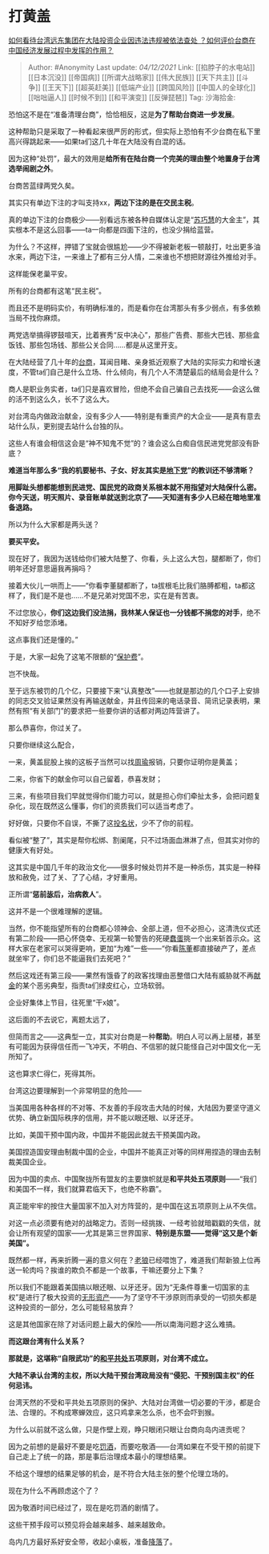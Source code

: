 # 打黄盖
[如何看待台湾远东集团在大陆投资企业因违法违规被依法查处 ？如何评价台商在中国经济发展过程中发挥的作用？](https://www.zhihu.com/question/500703595/answer/2246034170)

> Author: #Anonymity
> Last update: *04/12/2021*
> Link: [[掐脖子的水电站]] [[日本沉没]] [[帝国病]] [[所谓大战略家]] [[伟大民族]] [[天下共主]] [[斗争]] [[王天下]] [[超英赶美]] [[低端产业]] [[跨国风险]] [[中国人的全球化]] [[咄咄逼人]] [[时候不到]] [[和平演变]] [[反弹琵琶]]
> Tag:
> 沙海拾金:

恐怕这不是在“准备清理台商”，恰恰相反，这是**为了帮助台商进一步发展**。

这种帮助只是采取了一种看起来很严厉的形式，但实际上恐怕有不少台商在私下里高兴得跳起来——如果ta们这几十年在大陆没有白混的话。

因为这种“处罚”，最大的效用是**给所有在陆台商一个完美的理由整个地置身于台湾选举闹剧之外**。

台商苦蓝绿两党久矣。

其实只有单边下注的才叫支持xx，**两边下注的是在交民主税**。

真的单边下注的台商极少——别看远东被各种自媒体认定是“[苏巧慧](https://www.zhihu.com/search?q=%E8%8B%8F%E5%B7%A7%E6%85%A7&search_source=Entity&hybrid_search_source=Entity&hybrid_search_extra=%7B%22sourceType%22%3A%22answer%22%2C%22sourceId%22%3A2246034170%7D)的大金主”，其实根本不是这么回事——ta一向都是四面下注的，也没少捐给蓝营。

为什么？不这样，押错了宝就会很尴尬——少不得被新老板一顿敲打，吐出更多油水来，两边下注，一来谁上了都有三分人情，二来谁也不想把财源往外推给对手。

这样能保老巢平安。

所有的台商都有这笔“民主税”。

而且还不是明码实价，有明确标准的，而是看你在台湾那头有多少弱点，有多依赖当局不找你麻烦。

两党选举搞得锣鼓喧天，比着赛秀“反中决心”，那些广告费、那些大巴钱、那些盒饭钱、那些包场钱、那些公关合同……都是从这里开支。

在大陆经营了几十年的[台商](https://www.zhihu.com/search?q=%E5%8F%B0%E5%95%86&search_source=Entity&hybrid_search_source=Entity&hybrid_search_extra=%7B%22sourceType%22%3A%22answer%22%2C%22sourceId%22%3A2246034170%7D)，耳闻目睹、亲身抵近观察了大陆的实际实力和增长速度，不管ta们自己是什么立场、什么倾向，有几个人不清楚最后的结局会是什么？

商人是职业务实者，ta们只是喜欢冒险，但绝不会自己骗自己去找死——会这么做的活不到这么久，长不了这么大。

对台湾岛内做政治献金，没有多少人——特别是有重资产的大企业——是真有意去站什么队，更别提去站什么台独的队。

这些人有谁会相信这会是“神不知鬼不觉”的？谁会这么白痴自信民进党党部没有卧底？

**难道当年那么多“我的机要秘书、子女、好友其实是[地下党](https://www.zhihu.com/search?q=%E5%9C%B0%E4%B8%8B%E5%85%9A&search_source=Entity&hybrid_search_source=Entity&hybrid_search_extra=%7B%22sourceType%22%3A%22answer%22%2C%22sourceId%22%3A2246034170%7D)”的教训还不够清晰？**

**用脚趾头想都能想到民进党、国民党的政商关系根本就不用指望对大陆保什么密。你今天送，明天照片、录音账单就送到北京了——天知道有多少人已经在暗地里准备退路。**

所以为什么大家都是两头送？

**要买平安。**

现在好了，我因为送钱给你们被大陆整了、你看，头上这么大包，腿都断了，你们明年还好意思逼我再捐吗？

接着大伙儿一哄而上——“你看李董腿都断了，ta拔根毛比我们胳膊都粗，ta都这样了，我们是不是也……不是兄弟对党国不忠，实在是有苦衷。

不过您放心，**你们这边我们没法捐，我林某人保证也一分钱都不捐您的对手**，绝不不知好歹给您添堵。

这点事我们还是懂的。”

于是，大家一起免了这笔不限额的“[保护费](https://www.zhihu.com/search?q=%E4%BF%9D%E6%8A%A4%E8%B4%B9&search_source=Entity&hybrid_search_source=Entity&hybrid_search_extra=%7B%22sourceType%22%3A%22answer%22%2C%22sourceId%22%3A2246034170%7D)”。

岂不快哉。

至于远东被罚的几个亿，只要接下来“认真整改”——也就是那边的几个口子上安排的同志交叉验证果然没有再输送献金，并且传回来的电话录音、简讯记录表明，果然有照“有关部门”的要求把一些要你讲的话都对两边阵营讲了。

那么恭喜你，你过关了。

只要你继续这么配合，

一来，黄盖屁股上挨的这板子当然可以找[周瑜](https://www.zhihu.com/search?q=%E5%91%A8%E7%91%9C&search_source=Entity&hybrid_search_source=Entity&hybrid_search_extra=%7B%22sourceType%22%3A%22answer%22%2C%22sourceId%22%3A2246034170%7D)报销，只要你证明你是黄盖；

二来，你省下的献金你可以自己留着，恭喜发财；

三来，有些项目我们早就觉得你们能力可以，就是担心你们牵扯太多，会把问题复杂化，现在既然这么懂事，你们的资质我们可以适当考虑了。

好好做，只要你不自误，不撕了这[投名状](https://www.zhihu.com/search?q=%E6%8A%95%E5%90%8D%E7%8A%B6&search_source=Entity&hybrid_search_source=Entity&hybrid_search_extra=%7B%22sourceType%22%3A%22answer%22%2C%22sourceId%22%3A2246034170%7D)，少不了你的前程。

看似被“整了”，其实是帮你松绑、割阑尾，只不过场面血淋淋了点，但其实对你的健康大有好处。

这其实是中国几千年的政治文化——很多时候处罚并不是一种杀伤，其实是一种释放和赦免，过了关、了了心结，才好重用。

正所谓“**惩前毖后，治病救人**”。

这并不是一个很难理解的逻辑。

当然，你不能指望所有的台商都心领神会、全部上道，但不必担心，这清洗仪式还有第二阶段——把心怀侥幸、无视第一轮警告的死硬[蠢蛋](https://www.zhihu.com/search?q=%E8%A0%A2%E8%9B%8B&search_source=Entity&hybrid_search_source=Entity&hybrid_search_extra=%7B%22sourceType%22%3A%22answer%22%2C%22sourceId%22%3A2246034170%7D)挑一个出来斩首示众。这样大家在老家可以哭得更响，更加“为难”一些——“你看[陈董](https://www.zhihu.com/search?q=%E9%99%88%E8%91%A3&search_source=Entity&hybrid_search_source=Entity&hybrid_search_extra=%7B%22sourceType%22%3A%22answer%22%2C%22sourceId%22%3A2246034170%7D)都直接破产了，差点就坐牢了，你们总不能逼我们去死吧？”

然后这戏还有第三段——果然有饿昏了的政客找理由恶整借口大陆有威胁就不再[献金](https://www.zhihu.com/search?q=%E7%8C%AE%E9%87%91&search_source=Entity&hybrid_search_source=Entity&hybrid_search_extra=%7B%22sourceType%22%3A%22answer%22%2C%22sourceId%22%3A2246034170%7D)的某个恶劣典型，指责ta们绿皮红心，立场软弱。

企业好集体上节目，往死里“干x娘”。

这后面的不去说它，离题太远了，

但简而言之——这典型一立，其实对台商是一种**帮助**。明白人可以再上层楼，甚至有可能因为获得信任而一飞冲天，不明白、不信邪的就只能怪自己对中国文化一无所知了。

这也算求仁得仁，死得其所。

台湾这边要理解到一个非常明显的危险——

当美国用各种各样的不对等、不友善的手段攻击大陆的时候，大陆因为要坚守道义优势、确立新国际秩序的信用，并不能以眼还眼、以牙还牙。

比如，美国干预中国内政，中国并不能因此就去干预美国内政。

美国捏造国安理由制裁中国的企业，中国并不能真正对等的同样用捏造的理由去制裁美国企业。

因为中国的卖点、中国聚拢所有盟友的主要旗帜就是**和平共处五项原则**——“我们和美国不一样，我们就算君临天下，也绝不称霸”。

真正能牢牢的按住大量国家不加入对方阵营的，是中国在这五项原则上从不失信。

对这一点必须要有绝对的战略定力。否则一经挑拨、一经考验就暗戳戳的失信，就会让所有观望的国家——尤其是第三世界国家、**特别是东盟——觉得“这又是个新美国”。**

既然都一样，再来折腾一遍的意义何在？[老狼](https://www.zhihu.com/search?q=%E8%80%81%E7%8B%BC&search_source=Entity&hybrid_search_source=Entity&hybrid_search_extra=%7B%22sourceType%22%3A%22answer%22%2C%22sourceId%22%3A2246034170%7D)已经喂饱了，难道我们帮新狼上位再送一轮肉吗？挨谁的欺负不都是一个故事，干嘛还要分上下集？

所以我们不能跟着美国搞以眼还眼、以牙还牙。因为“无条件尊重一切国家的主权”是进行了极大投资的[无形资产](https://www.zhihu.com/search?q=%E6%97%A0%E5%BD%A2%E8%B5%84%E4%BA%A7&search_source=Entity&hybrid_search_source=Entity&hybrid_search_extra=%7B%22sourceType%22%3A%22answer%22%2C%22sourceId%22%3A2246034170%7D)——为了坚守不干涉原则而承受的一切损失都是这种投资的一部分，怎么可能轻易放弃？

这是其他国家在除了对话问题上最大的保险——所以南海问题才这么难搞。

**而这跟台湾有什么关系？**

**那就是，这堪称“自限武功”的[和平共处](https://www.zhihu.com/search?q=%E5%92%8C%E5%B9%B3%E5%85%B1%E5%A4%84&search_source=Entity&hybrid_search_source=Entity&hybrid_search_extra=%7B%22sourceType%22%3A%22answer%22%2C%22sourceId%22%3A2246034170%7D)五项原则，对台湾不成立。**

**大陆不承认台湾的主权，所以大陆干预台湾政局没有“侵犯、干预别国主权”的任何忌讳。**

台湾天然的不受和平共处五项原则的保护、大陆对台湾做一切必要的干涉，都是合法、合理的。不构成寒蝉效应，这只鸡拿来怎么杀，也不会吓到猴。

为什么以前就不这么做，只是作壁上观，睁只眼闭只眼让台商向岛内进贡呢？

因为之前想的是最好不要是吃[罚酒](https://www.zhihu.com/search?q=%E7%BD%9A%E9%85%92&search_source=Entity&hybrid_search_source=Entity&hybrid_search_extra=%7B%22sourceType%22%3A%22answer%22%2C%22sourceId%22%3A2246034170%7D)，而要吃敬酒——台湾如果在不受干预的前提下自己走上了统一的路，那是事后治理成本最小的理想结果。

不给这个理想的结果足够的机会，是不符合大陆主张的整个伦理立场的。

现在为什么不再顾虑这个了？

因为敬酒时间已经过了，现在是吃罚酒的剧情了。

这些干预手段可以预见将会越来越多、越来越致命。

岛内几方最好系好安全带，收起小桌板，准备[降落](https://www.zhihu.com/search?q=%E9%99%8D%E8%90%BD&search_source=Entity&hybrid_search_source=Entity&hybrid_search_extra=%7B%22sourceType%22%3A%22answer%22%2C%22sourceId%22%3A2246034170%7D)了。
